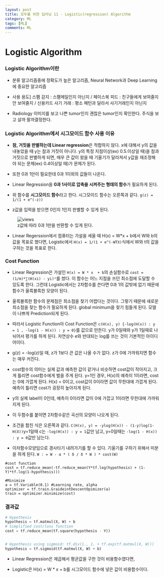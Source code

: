 ```yaml
---
layout: post
title: 모두를 위한 딥러닝 11 - Logistic(regression) Algorithm
category: ML
tags: [ML]
comments: ML
---
```


# Logistic Algorithm

### Logistic Algorithm이란

- 분류 알고리즘중에 정확도가 높은 알고리즘, Neural Network과 Deep Learning에 중요한 알고리즘

- 사용 용도] 스팸 감지 : 스팸메일인지 아닌지 / 페이스북 피드 : 친구들에게 보여줄지 안 보여줄지 / 신용카드 사기 거래 : 평소 패턴과 달라서 사기거래인지 아닌지

- Radiology 이미지를 보고 나쁜 tumor인지 괜찮은 tumor인지 확인한다. 주식을 보고 살까 팔까결정한다.

### Logistic Algorithm에서 시그모이드 함수 사용 이유

- **참, 거짓을 판별하는데 Linear regression**은 적합하지 않다. x에 대해서 y의 값을 내놓았을 때 y는 참과 거짓이 아니다. y의 특정 지점이상(ex) 0.5.이상일 때)을 참과 거짓으로 판별하게 되면, 매우 큰 값이 왔을 때 기울기가 달라져서 y값을 재조정해야 되는 문제(ex) 0.4이상일 때)가 문제가 된다.

- 또한 0과 1만이 필요한데 0과 1이외의 값들이 나온다.

- Linear Regression을 **0과 1사이로 압축을 시켜주는 형태의 함수**가 필요하게 된다.

- 위 함수를 **시그모이드 함수**라고 한다. 시그모이드 함수는 오른쪽과 같다. `g(z) = 1/(1 + e^(-z))`

- z값을 입력을 받으면 0인지 1인지 판별할 수 있게 된다.

<figure>
<img src="https://imgur.com/CChMbNr.png" alt="views">
<figcaption>z값에 따라 0과 1만을 반환할 수 있게 된다.</figcaption>
</figure>
</center>

- Linear Regerssion에서 컴퓨터는 가설을 세울 때 H(x) = W*x + b에서 W와 b의 값을 목표로 했다면, Logistic에서 `H(x) = 1/(1 + e^(-WTX)`식에서 W와 t의 값을 구하는 것을 목표로 한다.

### Cost Function

- Linear Regression은 가설인 `H(x) = W * x  + b`의 손실함수로 `cost = (1/m)*∑(H(xi) - yi)²`를 썼다. 이 함수는 어느 지점을 쓰던 최소점에 도달할 수 있도록 한다. 그런데 Logistic에서는 2차함수를 쓴다면 0과 1의 값밖에 없기 때문에 함수가 울륵불륵한 모양이 된다.

- 울륵불륵한 함수의 문제점은 최소점을 찾기 어렵다는 것이다. 그렇기 때문에 새로운 최소점을 찾는 함수가 필요하게 된다. global minimum을 찾기 힘들게 된다. 모델이 나쁘게 Prediction되게 된다.

- 따라서 Logistic Function아 Cost Function은 `c(H(x), y) {-log(H(x)) : y = 1 , -log(1 - H(x)) : y = 0}`를 값으로 만든다. y가 0일때와 y가 1일때로 나뉘어서 평가를 하게 된다. 자연상수 e와 반대되는 log를 쓰는 것이 기본적인 아이디어이다.

- g(z) = -log(z)일 때, z가 1보다 큰 값은 나올 수가 없다. z가 0에 가까워지면 함수는 매우 커진다.

- cost함수의 의미는 실제 값과 예측한 값이 같거나 비슷하면 cost값이 작아지고, 크게 틀리면 cost함수에게 벌을 주게 된다. y=1인 경우, H(x)의 예측이 1이라면, cost는 0에 가깝게 된다. H(x) = 0이고, cost값이 0이라면 값이 무한대에 가깝게 된다. 예측이 틀리면 cost가 굉장히 높아지게 된다.

- y의 실제 label이 0인데, 예측이 0이라면 값이 0에 가깝고 1이라면 무한대에 가까워지게 된다.  

- 이 두함수를 붙이면 2차함수같은 곡선의 모양이 나오게 된다.

- 조건을 합친 식은 오른쪽과 같다. `C(H(x), y) = -ylog(H(x)) - (1-y)log(1-H(X))`y=1일때 c는 `-log(H(x)) : y = 1`값만 남고, y=0일때는 `-log(1 - H(x)) : y = 0`값만 남는다.

- 이차함수모양임으로 경사타기 내려가기를 할 수 있다. 기울기를 구하기 위해서 미분을 하게 된다. `W : = W - α * ( δ / δ * W ) * cost(W)`

```
#cost function
cost = tf.reduce_mean(-tf.reduce_mean(Y*tf.log(hypothesis) + (1-Y)*tf.log(1-hypothesis)))

#Minimize
a = tf.Variable(0.1) #Learning rate, alpha
optimizer = tf.train.GraideintDescentOpimizer(a)
train = optimizer.minimize(cost)
```

### 결과값

```python
# Hypothesis
hypothesis = tf.matmul(X, W) + b
# Simplified cost/loss function
cost = tf.reduce_mean(tf.square(hypothesis - Y))


# Hypothesis using sigmoid: tf.div(1., 1. + tf.exp(tf.matmul(X, W)))
hypothesis = tf.sigmoid(tf.matmul(X, W) + b)
```

- Linear Regression은 제곱해서 평균값을 구한 것이 비용함수였다면,

- Logistic은 H(x) = W * x + b를 시그모이드 함수에 넣은 값이 비용함수이다.











